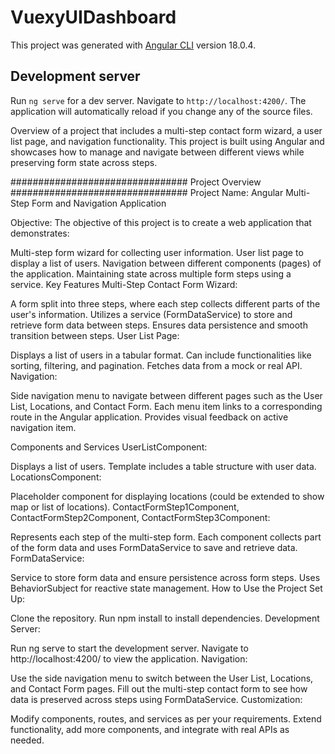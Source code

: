 # VuexyUIDashboard

This project was generated with [Angular CLI](https://github.com/angular/angular-cli) version 18.0.4.

## Development server

Run `ng serve` for a dev server. Navigate to `http://localhost:4200/`. The application will automatically reload if you change any of the source files.

Overview of a project that includes a multi-step contact form wizard, a user list page, and navigation functionality. This project is built using Angular and showcases how to manage and navigate between different views while preserving form state across steps.

################################   Project Overview   ################################
Project Name: Angular Multi-Step Form and Navigation Application

Objective:
The objective of this project is to create a web application that demonstrates:

Multi-step form wizard for collecting user information.
User list page to display a list of users.
Navigation between different components (pages) of the application.
Maintaining state across multiple form steps using a service.
Key Features
Multi-Step Contact Form Wizard:

A form split into three steps, where each step collects different parts of the user's information.
Utilizes a service (FormDataService) to store and retrieve form data between steps.
Ensures data persistence and smooth transition between steps.
User List Page:

Displays a list of users in a tabular format.
Can include functionalities like sorting, filtering, and pagination.
Fetches data from a mock or real API.
Navigation:

Side navigation menu to navigate between different pages such as the User List, Locations, and Contact Form.
Each menu item links to a corresponding route in the Angular application.
Provides visual feedback on active navigation item.

Components and Services
UserListComponent:

Displays a list of users.
Template includes a table structure with user data.
LocationsComponent:

Placeholder component for displaying locations (could be extended to show map or list of locations).
ContactFormStep1Component, ContactFormStep2Component, ContactFormStep3Component:

Represents each step of the multi-step form.
Each component collects part of the form data and uses FormDataService to save and retrieve data.
FormDataService:

Service to store form data and ensure persistence across form steps.
Uses BehaviorSubject for reactive state management.
How to Use the Project
Set Up:

Clone the repository.
Run npm install to install dependencies.
Development Server:

Run ng serve to start the development server.
Navigate to http://localhost:4200/ to view the application.
Navigation:

Use the side navigation menu to switch between the User List, Locations, and Contact Form pages.
Fill out the multi-step contact form to see how data is preserved across steps using FormDataService.
Customization:

Modify components, routes, and services as per your requirements.
Extend functionality, add more components, and integrate with real APIs as needed.
